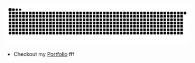 [![Snake animation](https://raw.githubusercontent.com/ardszsantos/ardszsantos/output/snake.svg)](https://github.com/ardszsantos/ardszsantos)


- Checkout my [Portfolio](https://portifolio-senai.vercel.app/)
fff
